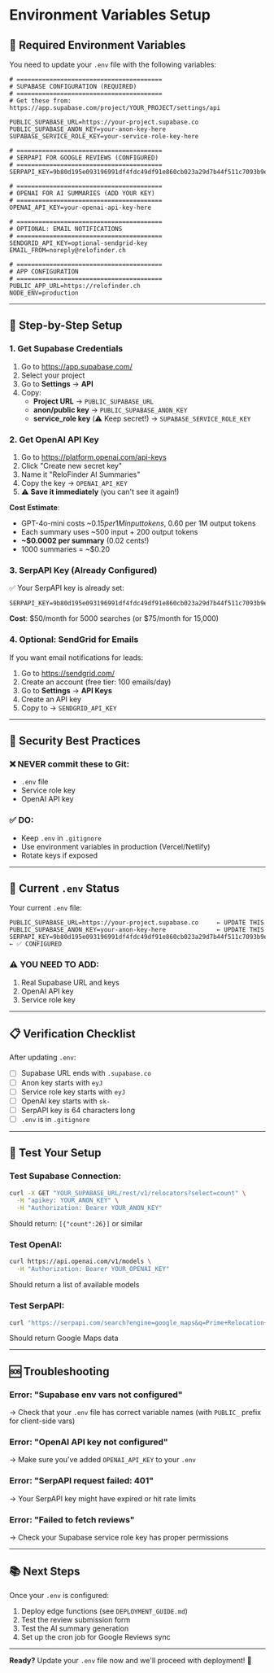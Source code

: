 # Environment Variables Setup

## 🔑 Required Environment Variables

You need to update your `.env` file with the following variables:

```env
# ========================================
# SUPABASE CONFIGURATION (REQUIRED)
# ========================================
# Get these from: https://app.supabase.com/project/YOUR_PROJECT/settings/api

PUBLIC_SUPABASE_URL=https://your-project.supabase.co
PUBLIC_SUPABASE_ANON_KEY=your-anon-key-here
SUPABASE_SERVICE_ROLE_KEY=your-service-role-key-here

# ========================================
# SERPAPI FOR GOOGLE REVIEWS (CONFIGURED)
# ========================================
SERPAPI_KEY=9b80d195e093196991df4fdc49df91e860cb023a29d7b44f511c7093b9ed4f77

# ========================================
# OPENAI FOR AI SUMMARIES (ADD YOUR KEY)
# ========================================
OPENAI_API_KEY=your-openai-api-key-here

# ========================================
# OPTIONAL: EMAIL NOTIFICATIONS
# ========================================
SENDGRID_API_KEY=optional-sendgrid-key
EMAIL_FROM=noreply@relofinder.ch

# ========================================
# APP CONFIGURATION
# ========================================
PUBLIC_APP_URL=https://relofinder.ch
NODE_ENV=production
```

---

## 📝 Step-by-Step Setup

### 1. Get Supabase Credentials

1. Go to https://app.supabase.com/
2. Select your project
3. Go to **Settings** → **API**
4. Copy:
   - **Project URL** → `PUBLIC_SUPABASE_URL`
   - **anon/public key** → `PUBLIC_SUPABASE_ANON_KEY`
   - **service_role key** (⚠️ Keep secret!) → `SUPABASE_SERVICE_ROLE_KEY`

### 2. Get OpenAI API Key

1. Go to https://platform.openai.com/api-keys
2. Click "Create new secret key"
3. Name it "ReloFinder AI Summaries"
4. Copy the key → `OPENAI_API_KEY`
5. ⚠️ **Save it immediately** (you can't see it again!)

**Cost Estimate**: 
- GPT-4o-mini costs ~$0.15 per 1M input tokens, ~$0.60 per 1M output tokens
- Each summary uses ~500 input + 200 output tokens
- **~$0.0002 per summary** (0.02 cents!)
- 1000 summaries = ~$0.20

### 3. SerpAPI Key (Already Configured)

✅ Your SerpAPI key is already set:
```
SERPAPI_KEY=9b80d195e093196991df4fdc49df91e860cb023a29d7b44f511c7093b9ed4f77
```

**Cost**: $50/month for 5000 searches (or $75/month for 15,000)

### 4. Optional: SendGrid for Emails

If you want email notifications for leads:

1. Go to https://sendgrid.com/
2. Create an account (free tier: 100 emails/day)
3. Go to **Settings** → **API Keys**
4. Create an API key
5. Copy to → `SENDGRID_API_KEY`

---

## 🔐 Security Best Practices

### ❌ NEVER commit these to Git:
- `.env` file
- Service role key
- OpenAI API key

### ✅ DO:
- Keep `.env` in `.gitignore`
- Use environment variables in production (Vercel/Netlify)
- Rotate keys if exposed

---

## 🚀 Current `.env` Status

Your current `.env` file:
```env
PUBLIC_SUPABASE_URL=https://your-project.supabase.co     ← UPDATE THIS
PUBLIC_SUPABASE_ANON_KEY=your-anon-key-here              ← UPDATE THIS
SERPAPI_KEY=9b80d195e093196991df4fdc49df91e860cb023a29d7b44f511c7093b9ed4f77  ← ✅ CONFIGURED
```

### ⚠️ YOU NEED TO ADD:
1. Real Supabase URL and keys
2. OpenAI API key
3. Service role key

---

## 📋 Verification Checklist

After updating `.env`:

- [ ] Supabase URL ends with `.supabase.co`
- [ ] Anon key starts with `eyJ`
- [ ] Service role key starts with `eyJ`
- [ ] OpenAI key starts with `sk-`
- [ ] SerpAPI key is 64 characters long
- [ ] `.env` is in `.gitignore`

---

## 🧪 Test Your Setup

### Test Supabase Connection:
```bash
curl -X GET "YOUR_SUPABASE_URL/rest/v1/relocators?select=count" \
  -H "apikey: YOUR_ANON_KEY" \
  -H "Authorization: Bearer YOUR_ANON_KEY"
```

Should return: `[{"count":26}]` or similar

### Test OpenAI:
```bash
curl https://api.openai.com/v1/models \
  -H "Authorization: Bearer YOUR_OPENAI_KEY"
```

Should return a list of available models

### Test SerpAPI:
```bash
curl "https://serpapi.com/search?engine=google_maps&q=Prime+Relocation+Switzerland&api_key=YOUR_SERPAPI_KEY"
```

Should return Google Maps data

---

## 🆘 Troubleshooting

### Error: "Supabase env vars not configured"
→ Check that your `.env` file has correct variable names (with `PUBLIC_` prefix for client-side vars)

### Error: "OpenAI API key not configured"
→ Make sure you've added `OPENAI_API_KEY` to your `.env`

### Error: "SerpAPI request failed: 401"
→ Your SerpAPI key might have expired or hit rate limits

### Error: "Failed to fetch reviews"
→ Check your Supabase service role key has proper permissions

---

## 📚 Next Steps

Once your `.env` is configured:

1. Deploy edge functions (see `DEPLOYMENT_GUIDE.md`)
2. Test the review submission form
3. Test the AI summary generation
4. Set up the cron job for Google Reviews sync

---

**Ready?** Update your `.env` file now and we'll proceed with deployment! 🚀

